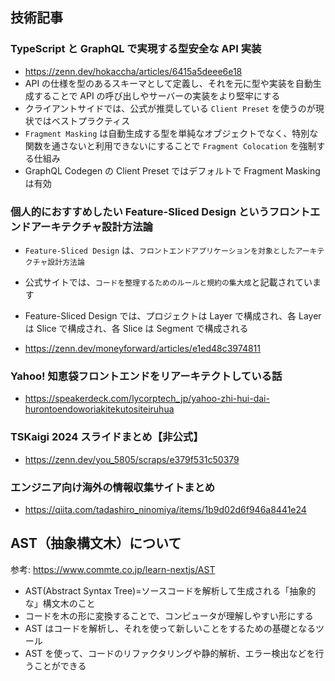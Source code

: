## 技術記事

### TypeScript と GraphQL で実現する型安全な API 実装

- https://zenn.dev/hokaccha/articles/6415a5deee6e18
- API の仕様を型のあるスキーマとして定義し、それを元に型や実装を自動生成することで API の呼び出しやサーバーの実装をより堅牢にする
- クライアントサイドでは、公式が推奨している `Client Preset` を使うのが現状ではベストプラクティス
- `Fragment Masking` は自動生成する型を単純なオブジェクトでなく、特別な関数を通さないと利用できないにすることで `Fragment Colocation` を強制する仕組み
- GraphQL Codegen の Client Preset ではデフォルトで Fragment Masking は有効

### 個人的におすすめしたい Feature-Sliced Design というフロントエンドアーキテクチャ設計方法論

- `Feature-Sliced Design` は、`フロントエンドアプリケーションを対象としたアーキテクチャ設計方法論`
- 公式サイトでは、`コードを整理するためのルールと規約の集大成`と記載されています
- Feature-Sliced Design では、プロジェクトは Layer で構成され、各 Layer は Slice で構成され、各 Slice は Segment で構成される

- https://zenn.dev/moneyforward/articles/e1ed48c3974811

### Yahoo! 知恵袋フロントエンドをリアーキテクトしている話

- https://speakerdeck.com/lycorptech_jp/yahoo-zhi-hui-dai-hurontoendoworiakitekutositeiruhua

### TSKaigi 2024 スライドまとめ【非公式】

- https://zenn.dev/you_5805/scraps/e379f531c50379

### エンジニア向け海外の情報収集サイトまとめ

- https://qiita.com/tadashiro_ninomiya/items/1b9d02d6f946a8441e24

## AST（抽象構文木）について

参考: https://www.commte.co.jp/learn-nextjs/AST

- AST(Abstract Syntax Tree)=ソースコードを解析して生成される「抽象的な」構文木のこと
- コードを木の形に変換することで、コンピュータが理解しやすい形にする
- AST はコードを解析し、それを使って新しいことをするための基礎となるツール
- AST を使って、コードのリファクタリングや静的解析、エラー検出などを行うことができる
